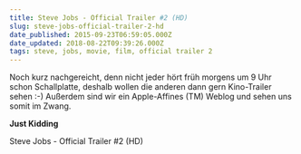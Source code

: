 ```yaml
---
title: Steve Jobs - Official Trailer #2 (HD)
slug: steve-jobs-official-trailer-2-hd
date_published: 2015-09-23T06:59:05.000Z
date_updated: 2018-08-22T09:39:26.000Z
tags: steve, jobs, movie, film, official trailer 2
---
```


Noch kurz nachgereicht, denn nicht jeder hört früh morgens um 9 Uhr schon Schallplatte, deshalb wollen die anderen dann gern Kino-Trailer sehen :-) Außerdem sind wir ein Apple-Affines (TM) Weblog und sehen uns somit im Zwang. 

**Just Kidding**

Steve Jobs - Official Trailer #2 (HD)
